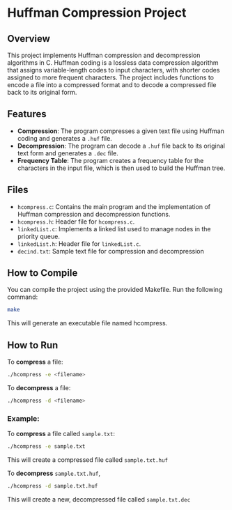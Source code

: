 # Huffman Compression Project

## Overview

This project implements Huffman compression and decompression algorithms in C. Huffman coding is a lossless data compression algorithm that assigns variable-length codes to input characters, with shorter codes assigned to more frequent characters. The project includes functions to encode a file into a compressed format and to decode a compressed file back to its original form.

## Features

- **Compression**: The program compresses a given text file using Huffman coding and generates a `.huf` file.
- **Decompression**: The program can decode a `.huf` file back to its original text form and generates a `.dec` file.
- **Frequency Table**: The program creates a frequency table for the characters in the input file, which is then used to build the Huffman tree.

## Files

- `hcompress.c`: Contains the main program and the implementation of Huffman compression and decompression functions.
- `hcompress.h`: Header file for `hcompress.c`.
- `linkedList.c`: Implements a linked list used to manage nodes in the priority queue.
- `linkedList.h`: Header file for `linkedList.c`.
- `decind.txt`: Sample text file for compression and decompression

## How to Compile

You can compile the project using the provided Makefile. Run the following command:

```bash
make
```
This will generate an executable file named hcompress.

## How to Run

To **compress** a file:
```bash
./hcompress -e <filename>
```
To **decompress** a file:

```bash
./hcompress -d <filename>
```
### Example:
To **compress** a file called `sample.txt`:

```bash
./hcompress -e sample.txt
```  
This will create a compressed file called `sample.txt.huf`  

To **decompress** `sample.txt.huf`,
```bash
./hcompress -d sample.txt.huf
```
This will create a new, decompressed file called `sample.txt.dec`
